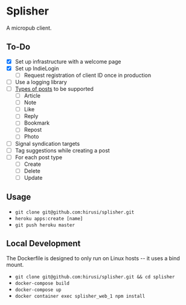 # Splisher
A micropub client.

## To-Do

- [x] Set up infrastructure with a welcome page
- [x] Set up IndieLogin
    - [ ] Request registration of client ID once in production
- [ ] Use a logging library
- [ ] [Types of posts](https://indieweb.org/posts#Types_of_Posts) to be supported
    - [ ] Article
    - [ ] Note
    - [ ] Like
    - [ ] Reply
    - [ ] Bookmark
    - [ ] Repost
    - [ ] Photo
- [ ] Signal syndication targets
- [ ] Tag suggestions while creating a post
- [ ] For each post type
    - [ ] Create
    - [ ] Delete
    - [ ] Update

## Usage

* `git clone git@github.com:hirusi/splisher.git`
* `heroku apps:create [name]`
* `git push heroku master`

## Local Development

The Dockerfile is designed to only run on Linux hosts -- it uses a bind mount.

* `git clone git@github.com:hirusi/splisher.git && cd splisher`
* `docker-compose build`
* `docker-compose up`
* `docker container exec splisher_web_1 npm install`